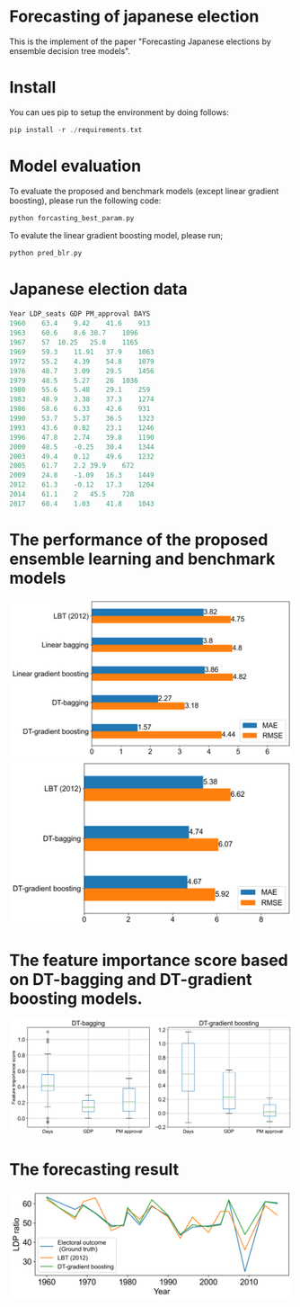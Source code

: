 # Forecasting of japanese election
This is the implement of the paper "Forecasting Japanese elections by ensemble decision tree models".

# Install 
You can ues pip to setup the environment by doing follows:
```c
pip install -r ./requirements.txt
```
# Model evaluation
To evaluate the proposed and benchmark models (except linear gradient boosting), please run the following code:
```c
python forcasting_best_param.py
```
To evalute the linear gradient boosting model, please run;
```c
python pred_blr.py
```

# Japanese election data
```python
Year LDP_seats GDP PM_approval DAYS
1960	63.4	9.42	41.6	913
1963	60.6	8.6	38.7	1096
1967	57	10.25	25.8	1165
1969	59.3	11.91	37.9	1063
1972	55.2	4.39	54.8	1079
1976	48.7	3.09	29.5	1456
1979	48.5	5.27	26	1036
1980	55.6	5.48	29.1	259
1983	48.9	3.38	37.3	1274
1986	58.6	6.33	42.6	931
1990	53.7	5.37	36.5	1323
1993	43.6	0.82	23.1	1246
1996	47.8	2.74	39.8	1190
2000	48.5	-0.25	30.4	1344
2003	49.4	0.12	49.6	1232
2005	61.7	2.2	39.9	672
2009	24.8	-1.09	16.3	1449
2012	61.3	-0.12	17.3	1204
2014	61.1	2	45.5	728
2017	60.4	1.03	41.8	1043
```

# The performance of the proposed ensemble learning and benchmark models 

![](result/bar_el_dt_a.png)
![](result/bar_el_lr.png)

# The feature importance score based on DT-bagging and DT-gradient boosting models.
![](result/feature_importance.png)

# The forecasting result
![](result/gd_pred.png)


 

